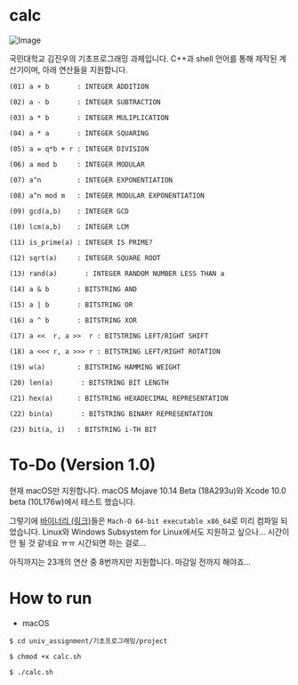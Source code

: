 # calc

![Image](https://farm2.staticflickr.com/1753/27857255917_76d93209bb_o.png)

국민대학교 김진우의 기초프로그래밍 과제입니다. C++과 shell 언어를 통해 제작된 계산기이며, 아래 연산들을 지원합니다.

    (01) a + b       : INTEGER ADDITION

    (02) a - b       : INTEGER SUBTRACTION

    (03) a * b       : INTEGER MULIPLICATION

    (04) a * a       : INTEGER SQUARING

    (05) a = q*b + r : INTEGER DIVISION

    (06) a mod b     : INTEGER MODULAR

    (07) a^n         : INTEGER EXPONENTIATION

    (08) a^n mod m   : INTEGER MODULAR EXPONENTIATION

    (09) gcd(a,b)    : INTEGER GCD

    (10) lcm(a,b)    : INTEGER LCM

    (11) is_prime(a) : INTEGER IS PRIME?

    (12) sqrt(a)     : INTEGER SQUARE ROOT

    (13) rand(a)       : INTEGER RANDOM NUMBER LESS THAN a

    (14) a & b       : BITSTRING AND

    (15) a | b       : BITSTRING OR

    (16) a ^ b       : BITSTRING XOR

    (17) a <<  r, a >>  r : BITSTRING LEFT/RIGHT SHIFT

    (18) a <<< r, a >>> r : BITSTRING LEFT/RIGHT ROTATION

    (19) w(a)        : BITSTRING HAMMING WEIGHT

    (20) len(a)       : BITSTRING BIT LENGTH

    (21) hex(a)      : BITSTRING HEXADECIMAL REPRESENTATION

    (22) bin(a)       : BITSTRING BINARY REPRESENTATION

    (23) bit(a, i)   : BITSTRING i-TH BIT

# To-Do (Version 1.0)

현재 macOS만 지원합니다. macOS Mojave 10.14 Beta (18A293u)와 Xcode 10.0 beta (10L176w)에서 테스트 했습니다.

그렇기에 [바이너리 (링크)](https://github.com/pookjw/univ_assignment/tree/master/기초프로그래밍/project/bin)들은 `Mach-O 64-bit executable x86_64`로 미리 컴파일 되었습니다. Linux와 Windows Subsystem for Linux에서도 지원하고 싶으나... 시간이 안 될 것 같네요 ㅠㅠ 시간되면 하는 걸로...

아직까지는 23개의 연산 중 8번까지만 지원합니다. 마감일 전까지 해야죠...

# How to run

- macOS

`$ cd univ_assignment/기초프로그래밍/project`

`$ chmod +x calc.sh`

`$ ./calc.sh`
